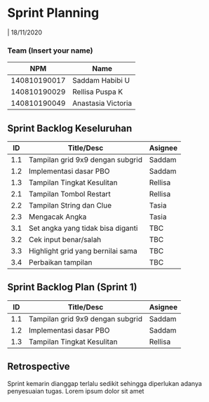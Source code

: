 # Sprint Planning 
| 18/11/2020

### Team (Insert your name)
| NPM           | Name               |
| ------------- |--------------------|
| 140810190017  | Saddam Habibi U    |
| 140810190029  | Rellisa Puspa K    |
| 140810190049  | Anastasia Victoria |

## Sprint Backlog Keseluruhan 
| ID  | Title/Desc | Asignee | 
| --- | ---------- | ------- | 
| 1.1 | Tampilan grid 9x9 dengan subgrid | Saddam | 
| 1.2 | Implementasi dasar PBO | Saddam | 
| 1.3 | Tampilan Tingkat Kesulitan | Rellisa |
| 2.1 | Tampilan Tombol Restart | Rellisa |
| 2.2 | Tampilan String dan Clue | Tasia |
| 2.3 | Mengacak Angka | Tasia |
| 3.1 | Set angka yang tidak bisa diganti | TBC |
| 3.2 | Cek input benar/salah | TBC |
| 3.3 | Highlight grid yang bernilai sama | TBC |
| 3.4 | Perbaikan tampilan | TBC |

## Sprint Backlog Plan (Sprint 1)
| ID  | Title/Desc | Asignee | 
| --- | ---------- | ------- | 
| 1.1 | Tampilan grid 9x9 dengan subgrid | Saddam | 
| 1.2 | Implementasi dasar PBO | Saddam | 
| 1.3 | Tampilan Tingkat Kesulitan | Rellisa |

## Retrospective 

Sprint kemarin dianggap terlalu sedikit sehingga diperlukan adanya penyesuaian tugas. Lorem ipsum dolor sit amet